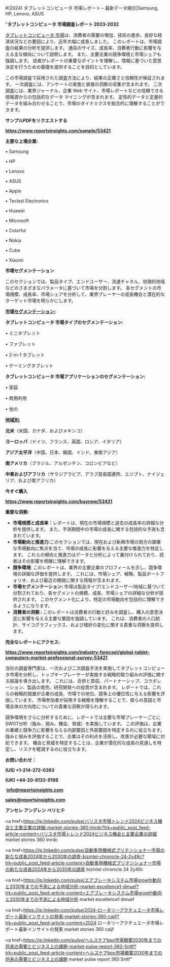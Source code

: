 #(2024) タブレットコンピュータ 市場レポート – 最新データ開示|Samsung, HP, Lenovo, ASUS

"<strong>タブレットコンピュータ 市場調査レポート 2023-2032</strong>

<a href=https://www.reportsinsights.com/sample/53421>タブレットコンピュータ 市場</a>は、消費者の需要の増加、技術の進歩、良好な経済状況などの要因により、近年大幅に成長しました。 このレポートは、市場調査の結果の分析を提供します。 通貨のサイズ、成長率、消費者行動に影響を与える主な傾向について説明します。 また、主要企業の競争環境と市場シェアも強調します。 読者がレポートの重要なポイントを理解し、情報に基づいた意思決定を行うための基礎を提供することを目的としています。

この市場調査で採用された調査方法により、結果の正確さと信頼性が保証されます。 一次調査には、アンケートの実施と直接の洞察の収集が含まれます。 二次調査には、業界ジャーナル、企業 Web サイト、市場レポートなどの信頼できる情報源からの包括的なデータ マイニングが含まれます。 定性的データと定量的データを組み合わせることで、市場のダイナミクスを総合的に理解することができます。

<strong><b>サンプルPDFをリクエストする</b></strong>

<a href=https://www.reportsinsights.com/sample/53421><strong><u>https://www.reportsinsights.com/sample/53421</u></strong></a>

<strong>主要な上場企業:</strong>

• Samsung

• HP

• Lenovo

• ASUS

• Apple

• Teclast Electronics

• Huawei

• Microsoft

• Colorful

• Nokia

• Cube

• Xiaomi

<strong>市場セグメンテーション</strong>

このセクションでは、製品タイプ、エンドユーザー、流通チャネル、地理的地域などのさまざまなパラメータに基づいて市場を分割します。 各セグメントの市場規模、成長率、市場シェアを分析して、業界プレーヤーの成長機会と潜在的なターゲット市場を明らかにします。

<strong><u>市場セグメンテーション</u></strong><strong><u>:</u></strong>

<strong>タブレットコンピュータ 市場タイプのセグメンテーション:</strong>

• ミニタブレット

• ファブレット

• 2-in-1 タブレット

• ゲーミングタブレット

<strong>タブレットコンピュータ 市場アプリケーションのセグメンテーション:</strong>

• 家庭

• 商用利用

• 他の

<strong><u>地域別</u></strong><strong><u>:</u></strong>

<strong>北米</strong>（米国、カナダ、およびメキシコ）

<strong>ヨーロッパ</strong>（ドイツ、フランス、英国、ロシア、イタリア）

<strong>アジア太平洋</strong>（中国、日本、韓国、インド、東南アジア）

<strong>南アメリカ</strong>（ブラジル、アルゼンチン、コロンビアなど）

<strong>中東およびアフリカ</strong>（サウジアラビア、アラブ首長国連邦、エジプト、ナイジェリア、および南アフリカ）

<strong>今すぐ購入</strong>

<a href=https://www.reportsinsights.com/buynow/53421><strong><u>https://www.reportsinsights.com/buynow/53421</u></strong></a>

<strong>重要な洞察:</strong>
<ul>
  <li><strong>市場規模と成長率：</strong>レポートは、現在の市場規模と過去の成長率の詳細な分析を提供します。 また、予測期間中の市場の成長に関する包括的な予測も含まれています。</li>
  <li><strong>市場動向と推進力:</strong>このセクションでは、現在および新興市場の両方の顕著な市場動向に焦点を当て、市場の成長に影響を与える主要な推進力を特定します。 これらの傾向と推進力はデータと分析によって裏付けられており、読者はその影響を明確に理解できます。</li>
  <li><strong>競争環境</strong>: このレポートは、業界の主要企業のプロフィールを示し、競争環境の詳細な評価を提供します。 これには、市場シェア、戦略、製品ポートフォリオ、および最近の開発に関する情報が含まれます。</li>
  <li><strong>市場セグメンテーション: </strong>市場は製品タイプ/エンドユーザー/地域に基づいて分割されており、各セグメントの規模、成長、市場シェアの詳細な分析が提供されます。 このセグメント化により、特定の市場動向を包括的に理解できるようになります。</li>
  <li><strong>消費者の洞察 : </strong>このレポートは消費者の行動と好みを調査し、購入の意思決定に影響を与える主要な要因を強調しています。 これは、消費者の人口統計、サイコグラフィックス、および嗜好の変化に関する貴重な洞察を提供します。</li>
</ul>
<strong>完全なレポートにアクセス:</strong>

<a href=https://www.reportsinsights.com/industry-forecast/global-tablet-computers-market-professional-survey-53421><strong><u><b>https://www.reportsinsights.com/industry-forecast/global-tablet-computers-market-professional-survey-53421</b></u></strong></a>

当社の調査専門家は、一次および二次調査手法を実施してタブレットコンピュータ市場を分析し、トップキープレーヤーが実施する戦略的取り組みの評価に関する結論を導き出します。 これには、合併と買収、パートナーシップ、コラボレーション、製品の発売、研究開発への投資が含まれます。 レポートでは、これらの戦略的措置が企業の成長、市場での地位、競争上の優位性に与える影響を評価しています。 市場参加者が採用する戦略を理解することで、彼らの意図と市場全体の方向性についての貴重な洞察が得られます。

競争環境をさらに分析するために、レポートでは主要な市場プレーヤーごとにSWOT分析（強み、弱み、機会、脅威）を実施しています。 この評価は、企業の業績と競争力に影響を与える内部要因と外部要因を特定するのに役立ちます。 強みと弱みを評価することで、企業はその利点を活用し、改善が必要な領域に対処できます。 機会と脅威を特定することは、企業が潜在的な成長の見通しを特定し、リスクを軽減するのに役立ちます。

<strong>お問い合わせ：</strong>

<strong>(US) +1-214-272-0393</strong>

<strong>(UK) +44-20-8133-9198</strong>

<strong> </strong><a href=info@reportsinsights.com><strong><u>info@reportsinsights.com</u></strong></a>

<a href=sales@reportsinsights.com><strong><u>sales@reportsinsights.com</u></strong></a>

<strong>アンセレ アンデレン ベリヒテ</strong>

<a href=https://jp.linkedin.com/pulse/バリスタ市場トレンド2024ビジネス機会と主要企業の詳細-market-stories-360-lmrdc?trk=public_post_feed-article-content>バリスタ市場トレンド2024ビジネス機会と主要企業の詳細 market stories 360 lmrdc</a>

<a href=https://jp.linkedin.com/pulse/自動車用機械式プリテンショナー市場の新たな成長2024年から2030年の調査-bizintel-chronicle-24-2y49c?trk=public_post_feed-article-content>自動車用機械式プリテンショナー市場の新たな成長2024年から2030年の調査 bizintel chronicle 24 2y49c</a>

<a href=https://jp.linkedin.com/pulse/エアブレーキシステム市場growth動向と2030年までの予測による地域分析-market-excellence1-dmuef?trk=public_post_feed-article-content>エアブレーキシステム市場growth動向と2030年までの予測による地域分析 market excellence1 dmuef</a>

<a href=https://jp.linkedin.com/pulse/2024-ロータリーアクチュエータ市場レポート最新インサイトの発表-market-stories-360-caijf?trk=public_post_feed-article-content>2024 ロータリーアクチュエータ市場レポート最新インサイトの発表 market stories 360 caijf</a>

<a href=https://jp.linkedin.com/pulse/ヘルスケアbpo市場概要2030年までの将来の需要とビジネス上の課題-market-pulse-report-360-5nltf?trk=public_post_feed-article-content>ヘルスケアbpo市場概要2030年までの将来の需要とビジネス上の課題 market pulse report 360 5nltf</a>"
